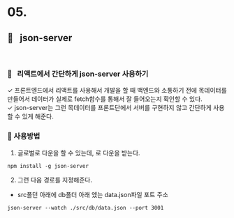 # 05.

## 🌈 &nbsp; json-server

<br>

### 🧐 &nbsp; 리액트에서 간단하게 json-server 사용하기

✓ 프론트엔드에서 리액트를 사용해서 개발을 할 때 백엔드와 소통하기 전에 목데이터를 만들어서 데이터가 실제로 fetch함수를 통해서 잘 들어오는지 확인할 수 있다.
<br>
✓ json-server는 그런 목데이터를 프론트단에서 서버를 구현하지 않고 간단하게 사용할 수 있게 해준다.

### 📌 사용방법

1. 글로벌로 다운을 할 수 있는데, 로 다운을 받는다.

```
npm install -g json-server
```

2. 그런 다음 경로를 지정해준다.

- src폴던 아래에 db폴더 아래 엤는 data.json파일 포트 주소

```
json-server --watch ./src/db/data.json --port 3001
```
